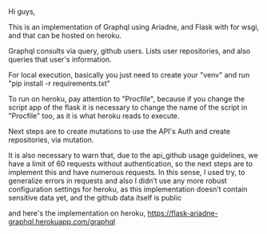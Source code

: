 Hi guys,

This is an implementation of Graphql using Ariadne, and Flask with for wsgi, and that can be hosted on heroku.

Graphql consults via query, github users. Lists user repositories, and also queries that user's information.

For local execution, 
basically you just need to create your "venv" and run "pip install -r requirements.txt"

To run on heroku, 
pay attention to "Procfile",
because if you change the script app of the flask it is necessary to change the name of the script in "Procfile" too,
as it is what heroku reads to execute.

Next steps are to create mutations to use the API's Auth and create repositories, via mutation.

It is also necessary to warn that, 
due to the api_github usage guidelines, 
we have a limit of 60 requests without authentication, 
so the next steps are to implement this and have numerous requests.
In this sense, I used try, to generalize errors in requests
and also I didn’t use any more robust configuration settings for heroku, 
as this implementation doesn’t contain sensitive data yet, 
and the github data itself is public

and here's the implementation on heroku, https://flask-ariadne-graphql.herokuapp.com/graphql
